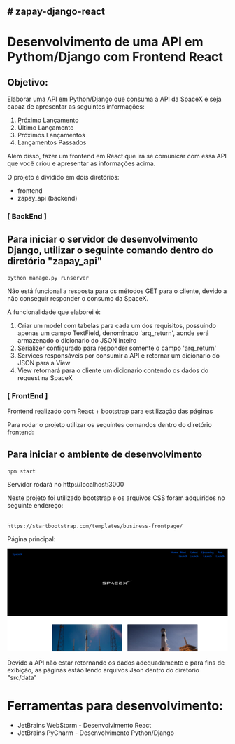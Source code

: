 <h2># zapay-django-react</h2>
<h1>Desenvolvimento de uma API em Pythom/Django com Frontend React</h1>

<h2>Objetivo:</h2>
Elaborar uma API em Python/Django que consuma a API da SpaceX e seja capaz de
apresentar as seguintes informações:

1. Próximo Lançamento
2. Último Lançamento
3. Próximos Lançamentos
4. Lançamentos Passados

Além disso, fazer um frontend em React que irá se comunicar com essa API que
você criou e apresentar as informações acima.

O projeto é dividido em dois diretórios:
* frontend 
* zapay_api (backend)

<h3>[ BackEnd ]</h3>

## Para iniciar o servidor de desenvolvimento Django, utilizar o seguinte comando dentro do diretório "zapay_api"
    python manage.py runserver

Não está funcional a resposta para os métodos GET para o cliente, devido a não conseguir responder o consumo da SpaceX.

A funcionalidade que elaborei é:

1. Criar um model com tabelas para cada um dos requisitos, possuindo apenas um campo TextField, denominado 'arq_return', aonde será armazenado o dicionario do JSON inteiro
2. Serializer configurado para responder somente o campo 'arq_return'
3. Services responsáveis por consumir a API e retornar um dicionario do JSON para a View
4. View retornará para o cliente um dicionario contendo os dados do request na SpaceX

<h3>[ FrontEnd ]</h3>

Frontend realizado com React + bootstrap para estilização das páginas

Para rodar o projeto utilizar os seguintes comandos dentro do diretório frontend:

## Para iniciar o ambiente de desenvolvimento
	npm start
	
Servidor rodará no http://localhost:3000

Neste projeto foi utilizado bootstrap e os arquivos CSS foram adquiridos no seguinte endereço:
##
    https://startbootstrap.com/templates/business-frontpage/
    
Página principal:

![alt text](frontend/pagina_principal.png)

Devido a API não estar retornando os dados adequadamente e para fins de exibição, as páginas estão lendo arquivos Json dentro do diretório "src/data"

<h1>Ferramentas para desenvolvimento:</h1>

* JetBrains WebStorm - Desenvolvimento React
* JetBrains PyCharm - Desenvolvimento Python/Django


